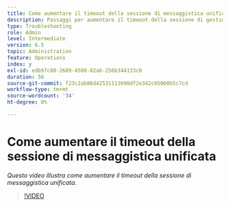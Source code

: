 ```yaml
---
title: Come aumentare il timeout della sessione di messaggistica unificata
description: Passaggi per aumentare il timeout della sessione di gestione utenti per un utente
type: Troubleshooting
role: Admin
level: Intermediate
version: 6.5
topic: Administration
feature: Operations
index: y
exl-id: edb97c88-2689-4508-82a6-256b344133c0
duration: 56
source-git-commit: f23c2ab86d42531113690df2e342c65060b5c7cd
workflow-type: tm+mt
source-wordcount: '34'
ht-degree: 0%

---
```



# Come aumentare il timeout della sessione di messaggistica unificata

*Questo video illustra come aumentare il timeout della sessione di messaggistica unificata.*

>[!VIDEO](https://video.tv.adobe.com/v/335503?quality=12&learn=on)
